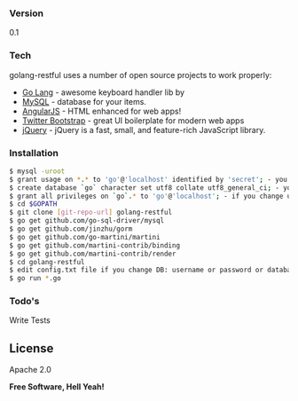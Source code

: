 ### Version
0.1

### Tech

golang-restful uses a number of open source projects to work properly:

* [Go Lang] - awesome keyboard handler lib by
* [MySQL] - database for your items.
* [AngularJS] - HTML enhanced for web apps!
* [Twitter Bootstrap] - great UI boilerplate for modern web apps
* [jQuery] - jQuery is a fast, small, and feature-rich JavaScript library.

### Installation

```sh
$ mysql -uroot
$ grant usage on *.* to 'go'@'localhost' identified by 'secret'; - you can change username and password
$ create database `go` character set utf8 collate utf8_general_ci; - you can change database name
$ grant all privileges on `go`.* to 'go'@'localhost'; - if you change username or database name, you need change here
$ cd $GOPATH
$ git clone [git-repo-url] golang-restful
$ go get github.com/go-sql-driver/mysql
$ go get github.com/jinzhu/gorm
$ go get github.com/go-martini/martini
$ go get github.com/martini-contrib/binding
$ go get github.com/martini-contrib/render
$ cd golang-restful
$ edit config.txt file if you change DB: username or password or database name
$ go run *.go
```

### Todo's

Write Tests

License
----

Apache 2.0

**Free Software, Hell Yeah!**

[marked]:https://github.com/chjj/marked
[Twitter Bootstrap]:http://twitter.github.com/bootstrap/
[jQuery]:http://jquery.com
[AngularJS]:http://angularjs.org
[Go Lang]:https://golang.org/
[MySQL]:https://www.mysql.com/
